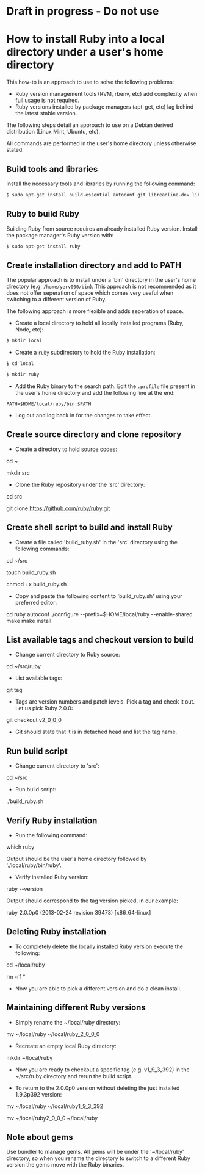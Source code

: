 # Draft in progress - Do not use


# How to install Ruby into a local directory under a user's home directory

This how-to is an approach to use to solve the following problems:

- Ruby version management tools (RVM, rbenv, etc) add complexity when full usage is not required.
- Ruby versions installed by package managers (apt-get, etc) lag behind the latest stable version.

The following steps detail an approach to use on a Debian derived distribution (Linux Mint, Ubuntu, etc).


All commands are performed in the user's home directory unless otherwise stated.

## Build tools and libraries

Install the necessary tools and libraries by running the following command:

~~~ sh
$ sudo apt-get install build-essential autoconf git libreadline-dev libssl-dev
~~~

## Ruby to build Ruby

Building Ruby from source requires an already installed Ruby version. Install the package manager's Ruby version with:

~~~ sh
$ sudo apt-get install ruby
~~~

## Create installation directory and add to PATH

The popular approach is to install under a 'bin' directory in the user's home directory (e.g. `/home/yerv000/bin`). This approach is not recommended as it does not offer seperation of space which comes very useful when switching to a different version of Ruby.

The following approach is more flexible and adds seperation of space.

- Create a local directory to hold all locally installed programs (Ruby, Node, etc):

~~~ sh
$ mkdir local
~~~

- Create a `ruby` subdirectory to hold the Ruby installation:

~~~ sh
$ cd local

$ mkdir ruby
~~~

- Add the Ruby binary to the search path. Edit the `.profile` file present in the user's home directory and add the following line at the end:

~~~
PATH=$HOME/local/ruby/bin:$PATH
~~~

- Log out and log back in for the changes to take effect.


## Create source directory and clone repository

- Create a directory to hold source codes:

cd ~

mkdir src

- Clone the Ruby repository under the 'src' directory:

cd src

git clone https://github.com/ruby/ruby.git


## Create shell script to build and install Ruby

- Create a file called 'build_ruby.sh' in the 'src' directory using the following commands:

cd ~/src

touch build_ruby.sh

chmod +x build_ruby.sh

- Copy and paste the following content to 'build_ruby.sh' using your preferred editor:

cd ruby
autoconf
./configure --prefix=$HOME/local/ruby --enable-shared
make
make install


## List available tags and checkout version to build

- Change current directory to Ruby source:

cd ~/src/ruby

- List available tags:

git tag

- Tags are version numbers and patch levels. Pick a tag and check it out. Let us pick Ruby 2.0.0:

git checkout v2_0_0_0

- Git should state that it is in detached head and list the tag name.


## Run build script

- Change current directory to 'src':

cd ~/src

- Run build script:

./build_ruby.sh


## Verify Ruby installation

- Run the following command:

which ruby

Output should be the user's home directory followed by './local/ruby/bin/ruby'.

- Verify installed Ruby version:

ruby --version

Output should correspond to the tag version picked, in our example:

ruby 2.0.0p0 (2013-02-24 revision 39473) [x86_64-linux]


## Deleting Ruby installation

- To completely delete the locally installed Ruby version execute the following:

cd ~/local/ruby

rm -rf *

- Now you are able to pick a different version and do a clean install.


## Maintaining different Ruby versions

- Simply rename the ~/local/ruby directory:

mv ~/local/ruby ~/local/ruby_2_0_0_0

- Recreate an empty local Ruby directory:

mkdir ~/local/ruby

- Now you are ready to checkout a specific tag (e.g. v1_9_3_392) in the ~/src/ruby directory and rerun the build script.

- To return to the 2.0.0p0 version without deleting the just installed 1.9.3p392 version:

mv ~/local/ruby ~/local/ruby1_9_3_392

mv ~/local/ruby2_0_0_0 ~/local/ruby


## Note about gems

Use bundler to manage gems. All gems will be under the '~/local/ruby' directory, so when you rename the directory to switch to a different Ruby version the gems move with the Ruby binaries.
